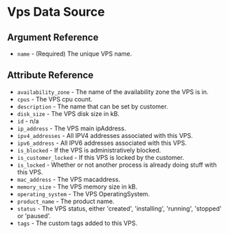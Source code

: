 # Vps Data Source



## Argument Reference

* `name` - (Required) The unique VPS name.

## Attribute Reference

* `availability_zone` - The name of the availability zone the VPS is in.
* `cpus` - The VPS cpu count.
* `description` - The name that can be set by customer.
* `disk_size` - The VPS disk size in kB.
* `id` - n/a
* `ip_address` - The VPS main ipAddress.
* `ipv4_addresses` - All IPV4 addresses associated with this VPS.
* `ipv6_address` - All IPV6 addresses associated with this VPS.
* `is_blocked` - If the VPS is administratively blocked.
* `is_customer_locked` - If this VPS is locked by the customer.
* `is_locked` - Whether or not another process is already doing stuff with this VPS.
* `mac_address` - The VPS macaddress.
* `memory_size` - The VPS memory size in kB.
* `operating_system` - The VPS OperatingSystem.
* `product_name` - The product name.
* `status` - The VPS status, either 'created', 'installing', 'running', 'stopped' or 'paused'.
* `tags` - The custom tags added to this VPS.